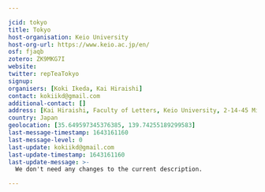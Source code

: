 ```yaml
---

jcid: tokyo
title: Tokyo
host-organisation: Keio University
host-org-url: https://www.keio.ac.jp/en/
osf: fjaqb
zotero: ZK9MKG7I
website: 
twitter: repTeaTokyo
signup: 
organisers: [Koki Ikeda, Kai Hiraishi]
contact: kokiikd@gmail.com
additional-contact: []
address: [Kai Hiraishi, Faculty of Letters, Keio University, 2-14-45 Mita, Minatoku, Tokyo, 108-8345 Japan]
country: Japan
geolocation: [35.649597345376385, 139.74255189299583]
last-message-timestamp: 1643161160
last-message-level: 0
last-update: kokiikd@gmail.com
last-update-timestamp: 1643161160
last-update-message: >-
  We don't need any changes to the current description. 

---
```



